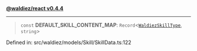 [**@waldiez/react v0.4.4**](../../README.md)

***

> `const` **DEFAULT\_SKILL\_CONTENT\_MAP**: `Record`\<[`WaldiezSkillType`](../type-aliases/WaldiezSkillType.md), `string`\>

Defined in: src/waldiez/models/Skill/SkillData.ts:122
